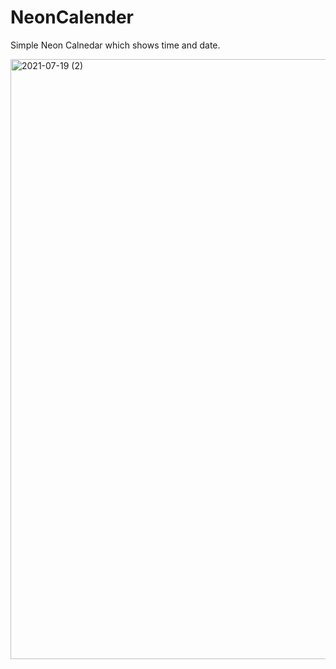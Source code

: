 # NeonCalender

Simple Neon Calnedar which shows time and date.

<img width="960" alt="2021-07-19 (2)" src="https://user-images.githubusercontent.com/63196607/126114815-ec98d0ca-6313-450b-aff1-3d45a747bbeb.png">
